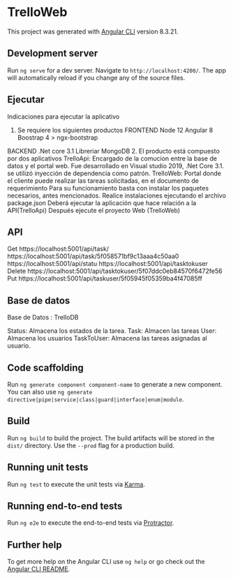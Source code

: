 # TrelloWeb

This project was generated with [Angular CLI](https://github.com/angular/angular-cli) version 8.3.21.

## Development server

Run `ng serve` for a dev server. Navigate to `http://localhost:4200/`. The app will automatically reload if you change any of the source files.


## Ejecutar 
Indicaciones para ejecutar la aplicativo 
1.	Se requiere los siguientes productos
FRONTEND
Node 12
Angular 8
Boostrap 4 > ngx-bootstrap

BACKEND
.Net core 3.1
Libreriar MongoDB
2.	El producto está compuesto por dos aplicativos 
TrelloApi: Encargado de la comucion entre la base de datos y el portal web. Fue desarrollado en Visual studio 2019, .Net Core 3.1. se utilizó inyección de dependencia como patrón.
TrelloWeb: Portal donde el cliente puede realizar las tareas solicitadas, en el documento de requerimiento
Para su funcionamiento basta con instalar los paquetes necesarios, antes mencionados.
Realice instalaciones ejecutando el archivo package.json
Deberá ejecutar la aplicación que hace relación a la API(TrelloApi)
Después ejecute el proyecto Web (TrelloWeb)

## API
Get
https://localhost:5001/api/task/
https://localhost:5001/api/task/5f058571bf9c13aaa4c50aa0
https://localhost:5001/api/statu
https://localhost:5001/api/tasktokuser
Delete
https://localhost:5001/api/tasktokuser/5f07ddc0eb84570f6472fe56
Put
https://localhost:5001/api/taskuser/5f05945f05359ba4f47085ff

## Base de datos
Base de Datos : TrelloDB

Status: Almacena los estados de la tarea.
Task: Almacen las tareas
User: Almacena los usuarios
TaskToUser: Almacena las tareas asignadas al usuario.


## Code scaffolding

Run `ng generate component component-name` to generate a new component. You can also use `ng generate directive|pipe|service|class|guard|interface|enum|module`.

## Build

Run `ng build` to build the project. The build artifacts will be stored in the `dist/` directory. Use the `--prod` flag for a production build.

## Running unit tests

Run `ng test` to execute the unit tests via [Karma](https://karma-runner.github.io).

## Running end-to-end tests

Run `ng e2e` to execute the end-to-end tests via [Protractor](http://www.protractortest.org/).

## Further help

To get more help on the Angular CLI use `ng help` or go check out the [Angular CLI README](https://github.com/angular/angular-cli/blob/master/README.md).
